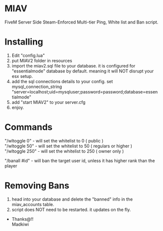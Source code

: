 # MIAV
FiveM Server Side Steam-Enforced Multi-tier Ping, White list and Ban script.
# Installing  
1. Edit "config.lua"
2. put MIAV2 folder in resources
3. import the miav2.sql file to your database. it is configured for "essentialmode" database by default.
    meaning it will NOT disrupt your esx setup.
4. add the sql connections details to your config.
    set mysql_connection_string "server=localhost;uid=mysqluser;password=password;database=essentialmode"
5. add "start MIAV2" to your server.cfg
6. enjoy.  
# Commands  
"/wltoggle 0" - will set the whitelist to 0 ( public )  
"/wltoggle 50" - will set the whitelist to 50 ( regulars or higher )  
"/wltoggle 250" - will set the whitelist to 250 ( owner only )  
  
"/banall #id" - will ban the target user id, unless it has higher rank than the player 
# Removing Bans  
1. head into your database and delete the "banned" info in the miav_accounts table.
2. script does NOT need to be restarted. it updates on the fly.
- Thanks@!!  
Madkiwi
